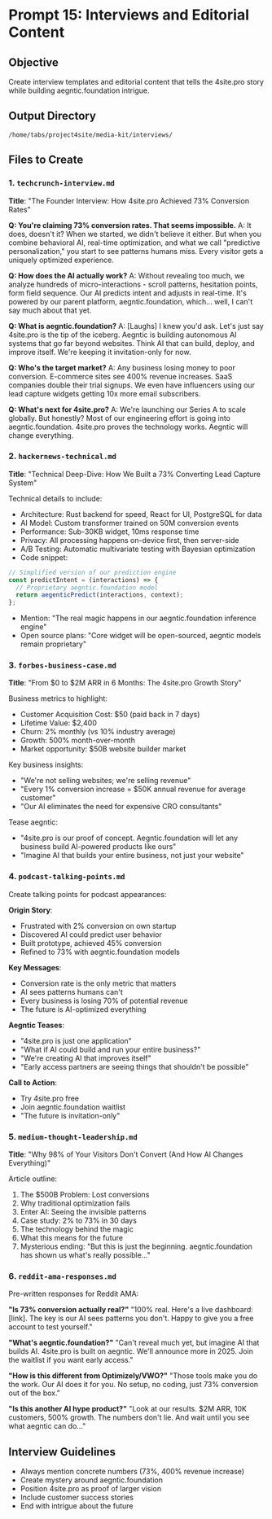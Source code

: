# Prompt 15: Interviews and Editorial Content

## Objective
Create interview templates and editorial content that tells the 4site.pro story while building aegntic.foundation intrigue.

## Output Directory
`/home/tabs/project4site/media-kit/interviews/`

## Files to Create

### 1. `techcrunch-interview.md`
**Title**: "The Founder Interview: How 4site.pro Achieved 73% Conversion Rates"

**Q: You're claiming 73% conversion rates. That seems impossible.**
A: It does, doesn't it? When we started, we didn't believe it either. But when you combine behavioral AI, real-time optimization, and what we call "predictive personalization," you start to see patterns humans miss. Every visitor gets a uniquely optimized experience.

**Q: How does the AI actually work?**
A: Without revealing too much, we analyze hundreds of micro-interactions - scroll patterns, hesitation points, form field sequence. Our AI predicts intent and adjusts in real-time. It's powered by our parent platform, aegntic.foundation, which... well, I can't say much about that yet.

**Q: What is aegntic.foundation?**
A: [Laughs] I knew you'd ask. Let's just say 4site.pro is the tip of the iceberg. Aegntic is building autonomous AI systems that go far beyond websites. Think AI that can build, deploy, and improve itself. We're keeping it invitation-only for now.

**Q: Who's the target market?**
A: Any business losing money to poor conversion. E-commerce sites see 400% revenue increases. SaaS companies double their trial signups. We even have influencers using our lead capture widgets getting 10x more email subscribers.

**Q: What's next for 4site.pro?**
A: We're launching our Series A to scale globally. But honestly? Most of our engineering effort is going into aegntic.foundation. 4site.pro proves the technology works. Aegntic will change everything.

### 2. `hackernews-technical.md`
**Title**: "Technical Deep-Dive: How We Built a 73% Converting Lead Capture System"

Technical details to include:
- Architecture: Rust backend for speed, React for UI, PostgreSQL for data
- AI Model: Custom transformer trained on 50M conversion events
- Performance: Sub-30KB widget, 10ms response time
- Privacy: All processing happens on-device first, then server-side
- A/B Testing: Automatic multivariate testing with Bayesian optimization
- Code snippet:
```javascript
// Simplified version of our prediction engine
const predictIntent = (interactions) => {
  // Proprietary aegntic.foundation model
  return aegenticPredict(interactions, context);
};
```
- Mention: "The real magic happens in our aegntic.foundation inference engine"
- Open source plans: "Core widget will be open-sourced, aegntic models remain proprietary"

### 3. `forbes-business-case.md`
**Title**: "From $0 to $2M ARR in 6 Months: The 4site.pro Growth Story"

Business metrics to highlight:
- Customer Acquisition Cost: $50 (paid back in 7 days)
- Lifetime Value: $2,400 
- Churn: 2% monthly (vs 10% industry average)
- Growth: 500% month-over-month
- Market opportunity: $50B website builder market

Key business insights:
- "We're not selling websites; we're selling revenue"
- "Every 1% conversion increase = $50K annual revenue for average customer"
- "Our AI eliminates the need for expensive CRO consultants"

Tease aegntic:
- "4site.pro is our proof of concept. Aegntic.foundation will let any business build AI-powered products like ours"
- "Imagine AI that builds your entire business, not just your website"

### 4. `podcast-talking-points.md`
Create talking points for podcast appearances:

**Origin Story**:
- Frustrated with 2% conversion on own startup
- Discovered AI could predict user behavior
- Built prototype, achieved 45% conversion
- Refined to 73% with aegntic.foundation models

**Key Messages**:
- Conversion rate is the only metric that matters
- AI sees patterns humans can't
- Every business is losing 70% of potential revenue
- The future is AI-optimized everything

**Aegntic Teases**:
- "4site.pro is just one application"
- "What if AI could build and run your entire business?"
- "We're creating AI that improves itself"
- "Early access partners are seeing things that shouldn't be possible"

**Call to Action**:
- Try 4site.pro free
- Join aegntic.foundation waitlist
- "The future is invitation-only"

### 5. `medium-thought-leadership.md`
**Title**: "Why 98% of Your Visitors Don't Convert (And How AI Changes Everything)"

Article outline:
1. The $500B Problem: Lost conversions
2. Why traditional optimization fails
3. Enter AI: Seeing the invisible patterns
4. Case study: 2% to 73% in 30 days
5. The technology behind the magic
6. What this means for the future
7. Mysterious ending: "But this is just the beginning. aegntic.foundation has shown us what's really possible..."

### 6. `reddit-ama-responses.md`
Pre-written responses for Reddit AMA:

**"Is 73% conversion actually real?"**
"100% real. Here's a live dashboard: [link]. The key is our AI sees patterns you don't. Happy to give you a free account to test yourself."

**"What's aegntic.foundation?"**
"Can't reveal much yet, but imagine AI that builds AI. 4site.pro is built on aegntic. We'll announce more in 2025. Join the waitlist if you want early access."

**"How is this different from Optimizely/VWO?"**
"Those tools make you do the work. Our AI does it for you. No setup, no coding, just 73% conversion out of the box."

**"Is this another AI hype product?"**
"Look at our results. $2M ARR, 10K customers, 500% growth. The numbers don't lie. And wait until you see what aegntic can do..."

## Interview Guidelines
- Always mention concrete numbers (73%, 400% revenue increase)
- Create mystery around aegntic.foundation
- Position 4site.pro as proof of larger vision
- Include customer success stories
- End with intrigue about the future